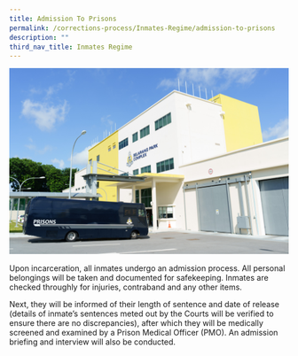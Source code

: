 ```yaml
---
title: Admission To Prisons
permalink: /corrections-process/Inmates-Regime/admission-to-prisons
description: ""
third_nav_title: Inmates Regime
---
```

![](/images/Prison%20Life/SPC-5.jpg)

Upon incarceration, all inmates undergo an admission process. All personal belongings will be taken and documented for safekeeping. Inmates are checked throughly for injuries, contraband and any other items. 

Next, they will be informed of their length of sentence and date of release (details of inmate’s sentences meted out by the Courts will be verified to ensure there are no discrepancies), after which they will be medically screened and examined by a Prison Medical Officer (PMO). An admission briefing and interview will also be conducted.
